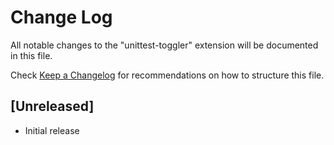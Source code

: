 # Change Log

All notable changes to the "unittest-toggler" extension will be documented in this file.

Check [Keep a Changelog](http://keepachangelog.com/) for recommendations on how to structure this file.

## [Unreleased]

- Initial release